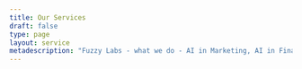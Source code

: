```yaml
---
title: Our Services
draft: false
type: page
layout: service
metadescription: "Fuzzy Labs - what we do - AI in Marketing, AI in Financial Services, Business Intelligence, Business Process Automation, IoT"
---
```

